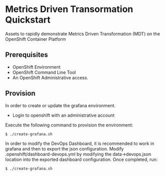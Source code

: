 # Metrics Driven Transormation Quickstart

Assets to rapidly demonstrate Metrics Driven Transformation (MDT) on the OpenShift Container Platform

## Prerequisites

* OpenShift Environment
* OpenShift Command Line Tool
* An OpenShift Administrative access.

## Provision

In order to create or update  the grafana environment.
* Login to openshift with an administrative account

Execute the following command to provision the environment:

```bash
$ ./create-grafana.sh
```

In order to modify the DevOps Dashboard, it is recommended to work in grafana and then to export the json configuration.
Modify .openshift/dashboard-devops.yml by modifying the data->devops.json location into the exported dashboard configuration.
Once completed, run: 

```bash
$ ./create-grafana.sh
```